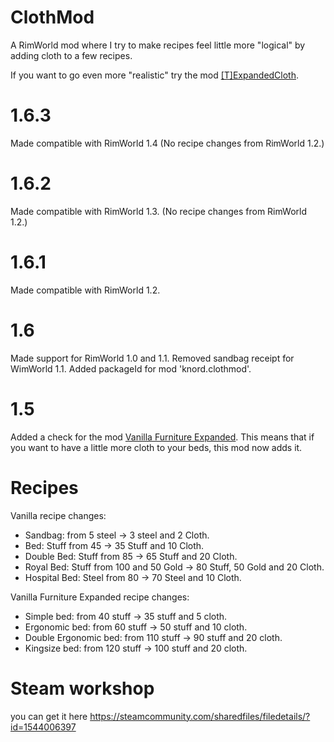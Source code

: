 # ClothMod
A RimWorld mod where I try to make recipes feel little more "logical" by adding cloth to a few recipes.

If you want to go even more "realistic" try the mod [\[T\]ExpandedCloth](https://steamcommunity.com/sharedfiles/filedetails/?id=1543550117).

# 1.6.3
Made compatible with RimWorld 1.4
(No recipe changes from RimWorld 1.2.)

# 1.6.2
Made compatible with RimWorld 1.3.
(No recipe changes from RimWorld 1.2.)

# 1.6.1
Made compatible with RimWorld 1.2.

# 1.6
Made support for RimWorld 1.0 and 1.1.
Removed sandbag receipt for WimWorld 1.1.
Added packageId for mod 'knord.clothmod'.

# 1.5
Added a check for the mod [Vanilla Furniture Expanded](https://steamcommunity.com/sharedfiles/filedetails/?id=1718190143).
This means that if you want to have a little more cloth to your beds, this mod now adds it.


# Recipes

Vanilla recipe changes:
* Sandbag: from 5 steel -> 3 steel and 2 Cloth.
* Bed: Stuff from 45 -> 35 Stuff and 10 Cloth.
* Double Bed: Stuff from 85 -> 65 Stuff and 20 Cloth.
* Royal Bed: Stuff from 100 and 50 Gold -> 80 Stuff, 50 Gold and 20 Cloth.
* Hospital Bed: Steel from 80 -> 70 Steel and 10 Cloth.

Vanilla Furniture Expanded recipe changes:
* Simple bed: from 40 stuff -> 35 stuff and 5 cloth.
* Ergonomic bed: from 60 stuff -> 50 stuff and 10 cloth.
* Double Ergonomic bed: from 110 stuff -> 90 stuff and 20 cloth.
* Kingsize bed: from 120 stuff -> 100 stuff and 20 cloth.

# Steam workshop
you can get it here https://steamcommunity.com/sharedfiles/filedetails/?id=1544006397